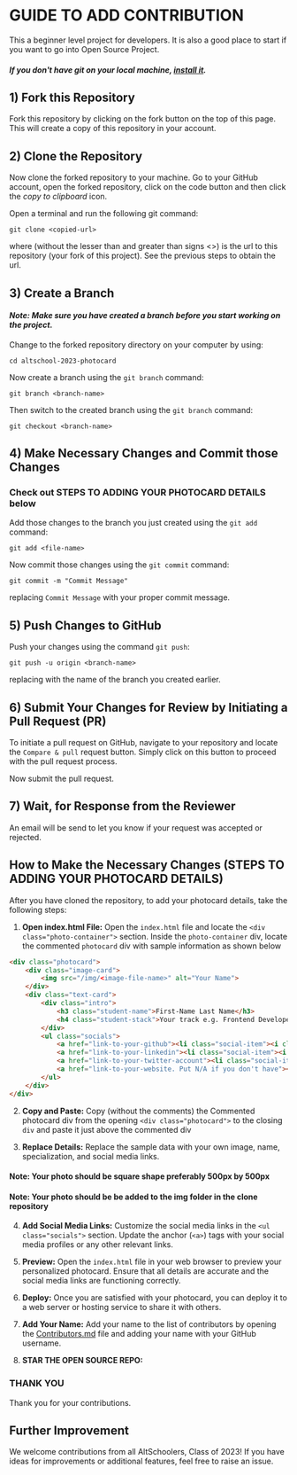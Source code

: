 # GUIDE TO ADD CONTRIBUTION

This a beginner level project for developers. It is also a good place to start if you want to go into Open Source Project.

#### _If you don't have git on your local machine, [install it](https://docs.github.com/en/get-started/quickstart/set-up-git)._

## 1) Fork this Repository

Fork this repository by clicking on the fork button on the top of this page. This will create a copy of this repository in your account.

## 2) Clone the Repository

Now clone the forked repository to your machine. Go to your GitHub account, open the forked repository, click on the code button and then click the _copy to clipboard_ icon.

Open a terminal and run the following git command:

```
git clone <copied-url>
```

where <copied-url> (without the lesser than and greater than signs <>) is the url to this repository (your fork of this project). See the previous steps to obtain the url.


## 3) Create a Branch

#### _Note: Make sure you have created a branch before you start working on the project._ <br />

Change to the forked repository directory on your computer by using:

```
cd altschool-2023-photocard
```

Now create a branch using the `git branch` command:

```
git branch <branch-name>
```

Then switch to the created branch using the `git branch` command:

```
git checkout <branch-name>
```

## 4) Make Necessary Changes and Commit those Changes
### Check out STEPS TO ADDING YOUR PHOTOCARD DETAILS below

Add those changes to the branch you just created using the `git add` command:

```
git add <file-name>
```
Now commit those changes using the `git commit` command:

```
git commit -m "Commit Message"
```

replacing `Commit Message` with your proper commit message.

## 5) Push Changes to GitHub

Push your changes using the command `git push`:

```
git push -u origin <branch-name>
```

replacing _<branch-name>_ with the name of the branch you created earlier.

## 6) Submit Your Changes for Review by Initiating a Pull Request (PR)

To initiate a pull request on GitHub, navigate to your repository and locate the `Compare & pull` request button. Simply click on this button to proceed with the pull request process.

Now submit the pull request.

## 7) Wait, for Response from the Reviewer
An email will be send to let you know if your request was accepted or rejected.


## How to Make the Necessary Changes (STEPS TO ADDING YOUR PHOTOCARD DETAILS)

After you have cloned the repository, to add your photocard details, take the following steps:

1. **Open index.html File:** Open the `index.html` file and locate the `<div class="photo-container">` section. Inside the `photo-container` div, locate the commented `photocard` div with sample information as shown below

```html
<div class="photocard">
    <div class="image-card">
        <img src="/img/<image-file-name>" alt="Your Name">
    </div>
    <div class="text-card">
        <div class="intro">
            <h3 class="student-name">First-Name Last Name</h3>
            <h4 class="student-stack">Your track e.g. Frontend Developer</h4>
        </div>
        <ul class="socials">
            <a href="link-to-your-github"><li class="social-item"><i class="fa-brands fa-github"></i> => smith-patrick</li></a>
            <a href="link-to-your-linkedin"><li class="social-item"><i class="fa-brands fa-linkedin"></i> => smith-patrick</li></a>
            <a href="link-to-your-twitter-account"><li class="social-item"><i class="fa-brands fa-twitter"></i> => smith-patrick</li></a>
            <a href="link-to-your-website. Put N/A if you don't have"><li class="social-item"><i class="fa-solid fa-globe"></i> => smith-patrick.com</li></a>
        </ul>
    </div>
</div>
```

2. **Copy and Paste:** Copy (without the comments) the Commented photocard div  from the opening `<div class="photocard">` to the closing `div` and paste it just above the commented div

3. **Replace Details:** Replace the sample data with your own image, name, specialization, and social media links.

#### Note: Your photo should be square shape preferably 500px by 500px
#### Note: Your photo should be be added to the img folder in the clone repository

4. **Add Social Media Links:** Customize the social media links in the `<ul class="socials">` section. Update the anchor (`<a>`) tags with your social media profiles or any other relevant links.

5. **Preview:** Open the `index.html` file in your web browser to preview your personalized photocard. Ensure that all details are accurate and the social media links are functioning correctly.

6. **Deploy:** Once you are satisfied with your photocard, you can deploy it to a web server or hosting service to share it with others.

7. **Add Your Name:** Add your name to the list of contributors by opening the [Contributors.md](https://github.com/Otavie/altshoolers-2023-photocard/blob/master/Contributors.md) file and adding your name with your GitHub username.

8. **STAR THE OPEN SOURCE REPO:**


### THANK YOU
Thank you for your contributions.

## Further Improvement

We welcome contributions from all AltSchoolers, Class of 2023! If you have ideas for improvements or additional features, feel free to raise an issue.

